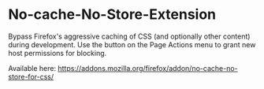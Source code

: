 # No-cache-No-Store-Extension
Bypass Firefox's aggressive caching of CSS (and optionally other content) during development. Use the button on the Page Actions menu to grant new host permissions for blocking.

Available here: https://addons.mozilla.org/firefox/addon/no-cache-no-store-for-css/ 
